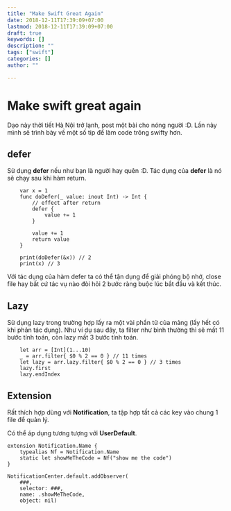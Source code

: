 ```yaml
---
title: "Make Swift Great Again"
date: 2018-12-11T17:39:09+07:00
lastmod: 2018-12-11T17:39:09+07:00
draft: true
keywords: []
description: ""
tags: ["swift"]
categories: []
author: ""

---
```


# Make swift great again

Dạo này thời tiết Hà Nội trở lạnh, post một bài cho nóng người :D. Lần này mình sẽ trình bày về một số tip để làm code trông swifty hơn.

## defer

Sử dụng **defer** nếu như bạn là người hay quên :D. Tác dụng của **defer** là nó sẽ chạy sau khi hàm return.

```
    var x = 1
    func doDefer(_ value: inout Int) -> Int {
        // effect after return
        defer {
            value += 1
        }
        
        value += 1
        return value
    }
    
    print(doDefer(&x)) // 2
    print(x) // 3
```

Với tác dụng của hàm defer ta có thể tận dụng để giải phóng bộ nhớ, close file hay bất cứ tác vụ nào đòi hỏi 2 bước ràng buộc lúc bắt đầu và kết thúc.

## Lazy

Sử dụng lazy trong trường hợp lấy ra một vài phần tử của mảng (lấy hết có khi phản tác dụng). Như ví dụ sau đây, ta filter như bình thường thì sẽ mất 11 bước tính toán, còn lazy mất 3 bước tính toán.

```
    let arr = [Int](1...10)
    _ = arr.filter{ $0 % 2 == 0 } // 11 times
    let lazy = arr.lazy.filter{ $0 % 2 == 0 } // 3 times
    lazy.first
    lazy.endIndex
```

## Extension

Rất thích hợp dùng với **Notification**, ta tập hợp tất cả các key vào chung 1 file để quản lý.

Có thể áp dụng tương tượng với **UserDefault**.

```
extension Notification.Name {
    typealias Nf = Notification.Name
    static let showMeTheCode = Nf("show me the code")
}

NotificationCenter.default.addObserver(
	###, 
	selector: ###, 
	name: .showMeTheCode, 
	object: nil)
```